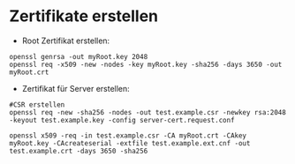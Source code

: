 Zertifikate erstellen
=====================

- Root Zertifikat erstellen:
```
openssl genrsa -out myRoot.key 2048
openssl req -x509 -new -nodes -key myRoot.key -sha256 -days 3650 -out myRoot.crt
```

- Zertifikat für Server erstellen:
```
#CSR erstellen
openssl req -new -sha256 -nodes -out test.example.csr -newkey rsa:2048 -keyout test.example.key -config server-cert.request.conf

openssl x509 -req -in test.example.csr -CA myRoot.crt -CAkey myRoot.key -CAcreateserial -extfile test.example.ext.cnf -out test.example.crt -days 3650 -sha256
```